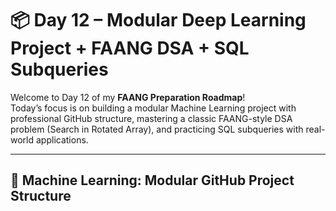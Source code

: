 # 📦 Day 12 – Modular Deep Learning Project + FAANG DSA + SQL Subqueries

Welcome to Day 12 of my **FAANG Preparation Roadmap**!  
Today’s focus is on building a modular Machine Learning project with professional GitHub structure, mastering a classic FAANG-style DSA problem (Search in Rotated Array), and practicing SQL subqueries with real-world applications.

---

## 🔗 Machine Learning: Modular GitHub Project Structure



